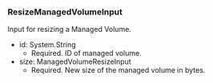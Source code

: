 ### ResizeManagedVolumeInput
Input for resizing a Managed Volume.

- id: System.String
  - Required. ID of managed volume.
- size: ManagedVolumeResizeInput
  - Required. New size of the managed volume in bytes.
